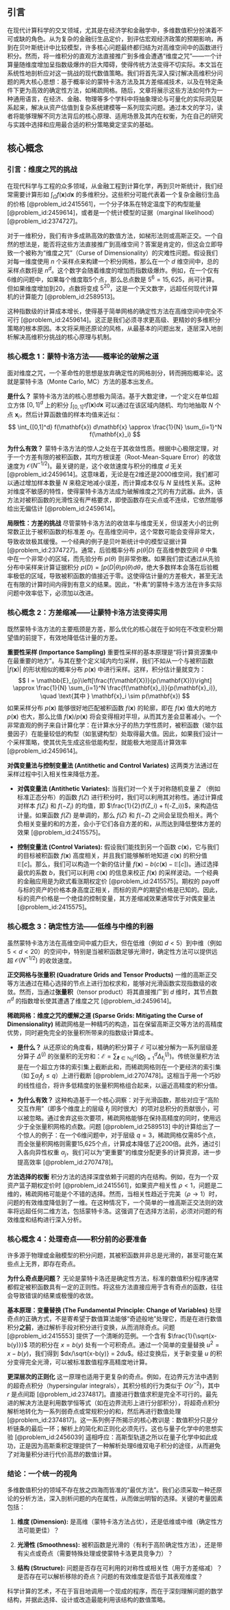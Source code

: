 ## 引言
在现代计算科学的交叉领域，尤其是在经济学和金融学中，多维数值积分扮演着不可或缺的角色。从为复杂的金融衍生品定价，到评估宏观经济政策的预期影响，再到在贝叶斯统计中比较模型，许多核心问题最终都归结为对高维空间中的函数进行积分。然而，将一维积分的直观方法直接推广到多维会遭遇“维度之咒”——一个计算量随维度增加呈指数级爆炸的巨大障碍，使得传统方法变得不切实际。本文旨在系统性地剖析应对这一挑战的现代数值策略。我们将首先深入探讨解决高维积分问题的两大核心思想：基于概率论的蒙特卡洛方法及其方差缩减技术，以及在特定条件下更为高效的确定性方法，如稀疏网格。随后，文章将展示这些方法如何作为一种通用语言，在经济、金融、物理等多个学科中将抽象理论与可量化的实际洞见联系起来，解决从资产估值到复杂系统建模等一系列现实问题。通过本文的学习，读者将能够理解不同方法背后的核心原理、适用场景及其内在权衡，为在自己的研究与实践中选择和应用最合适的积分策略奠定坚实的基础。

## 核心概念
### 引言：维度之咒的挑战

在现代科学与工程的众多领域，从金融工程到计算化学，再到贝叶斯统计，我们经常需要计算形如 $\int_{\Omega} f(\mathbf{x}) d\mathbf{x}$ 的多维积分。这些积分可能代表着一个复杂金融衍生品的价格 [@problem_id:2415561]，一个分子体系在特定温度下的构型能量 [@problem_id:2459614]，或者是一个统计模型的证据（marginal likelihood）[@problem_id:2374727]。

对于一维积分，我们有许多成熟高效的数值方法，如梯形法则或高斯正交。一个自然的想法是，能否将这些方法直接推广到高维空间？答案是肯定的，但这会立即导致一个被称为“维度之咒”（Curse of Dimensionality）的灾难性问题。假设我们对每一维度使用 $n$ 个采样点来构建一个积分网格，那么在一个 $d$ 维空间中，总的采样点数将是 $n^d$。这个数字会随着维度的增加而指数级爆炸。例如，在一个仅有6维的问题中，如果每个维度取5个点，那么总点数是 $5^6 = 15,625$，尚可计算。但如果维度增加到20，点数将变成 $5^{20}$，这是一个天文数字，远超任何现代计算机的计算能力 [@problem_id:2589513]。

这种指数级的计算成本增长，使得基于简单网格的确定性方法在高维空间中完全不可行 [@problem_id:2459614]。这正是我们必须寻求更高级、更精妙的多维积分策略的根本原因。本文将采用还原论的风格，从最基本的问题出发，逐层深入地剖析解决高维积分挑战的核心原理与机制。

### 核心概念 1：蒙特卡洛方法——概率论的破解之道

面对维度之咒，一个革命性的思想是放弃确定性的网格剖分，转而拥抱概率论。这就是蒙特卡洛（Monte Carlo, MC）方法的基本出发点。

**是什么？**
蒙特卡洛方法的核心思想极为简洁。基于大数定律，一个定义在单位超立方体 $[0,1]^d$ 上的积分 $\int_{[0,1]^d} f(\mathbf{x}) d\mathbf{x}$ 可以通过在该区域内随机、均匀地抽取 $N$ 个点 $\mathbf{x}_i$，然后计算函数值的样本均值来近似：
$$
\int_{[0,1]^d} f(\mathbf{x}) d\mathbf{x} \approx \frac{1}{N} \sum_{i=1}^N f(\mathbf{x}_i)
$$

**为什么有效？**
蒙特卡洛方法的惊人之处在于其收敛性质。根据中心极限定理，对于一个方差有限的被积函数，其均方根误差（Root-Mean-Square Error）的收敛速度为 $\mathcal{O}(N^{-1/2})$。最关键的是，这个收敛速度与积分的维度 $d$ 无关 [@problem_id:2459614]。这意味着，无论是在2维还是2000维空间，我们都可以通过增加样本数量 $N$ 来稳定地减小误差，而计算成本仅与 $N$ 呈线性关系。这种对维度不敏感的特性，使得蒙特卡洛方法成为破解维度之咒的有力武器。此外，该方法对被积函数的光滑性没有严格要求，即使函数存在尖点或不连续，它依然能够给出无偏估计 [@problem_id:2459614]。

**局限性：方差的挑战**
尽管蒙特卡洛方法的收敛率与维度无关，但误差大小的比例常数正比于被积函数的标准差 $\sigma_f$。在高维空间中，这个常数可能会变得非常大，导致收敛极其缓慢。一个经典的例子是贝叶斯统计中的模型证据计算 [@problem_id:2374727]。通常，后验概率分布 $p(\theta|D)$ 在高维参数空间 $\theta$ 中集中在一个非常小的区域，而先验分布 $p(\theta)$ 则非常弥散。如果我们尝试通过从先验分布中采样来计算证据积分 $p(D)=\int p(D|\theta)p(\theta)d\theta$，绝大多数样本会落在后验概率极低的区域，导致被积函数的值接近于零。这使得估计量的方差极大，甚至无法在有限的计算时间内得到有意义的结果。因此，“朴素”的蒙特卡洛方法在许多实际问题中效率低下，必须加以改进。

### 核心概念 2：方差缩减——让蒙特卡洛方法变得实用

既然蒙特卡洛方法的主要瓶颈是方差，那么优化的核心就在于如何在不改变积分期望值的前提下，有效地降低估计量的方差。

**重要性采样 (Importance Sampling)**
重要性采样的基本原理是“将计算资源集中在最重要的地方”。与其在整个定义域内均匀采样，我们不如从一个与被积函数 $|f(\mathbf{x})|$ 的形状相似的概率分布 $p(\mathbf{x})$ 中进行采样。这样，积分估计量就变为：
$$
I = \mathbb{E}_{p}\left[\frac{f(\mathbf{X})}{p(\mathbf{X})}\right] \approx \frac{1}{N} \sum_{i=1}^N \frac{f(\mathbf{x}_i)}{p(\mathbf{x}_i)}, \quad \text{其中 } \mathbf{x}_i \sim p(\mathbf{x})
$$
如果采样分布 $p(\mathbf{x})$ 能够很好地匹配被积函数 $f(\mathbf{x})$ 的轮廓，即在 $f(\mathbf{x})$ 值大的地方 $p(\mathbf{x})$ 也大，那么比值 $f(\mathbf{x})/p(\mathbf{x})$ 将会变得相对平坦，从而其方差会显著减小。一个非常直观的例子来自计算化学：在计算水分子的热力学性质时，被积函数（玻尔兹曼因子）在能量较低的构型（如氢键构型）处取得最大值。因此，如果我们设计一个采样策略，使其优先生成这些低能构型，就能极大地提高计算效率 [@problem_id:2459614]。

**对偶变量法与控制变量法 (Antithetic and Control Variates)**
这两类方法通过在采样过程中引入相关性来降低方差。

*   **对偶变量法 (Antithetic Variates):** 当我们对一个关于对称随机变量 $Z$ （例如标准正态分布）的函数 $f(Z)$ 进行积分时，我们可以利用其对称性。通过计算成对样本 $f(Z_i)$ 和 $f(-Z_i)$ 的均值，即 $\frac{1}{2}(f(Z_i) + f(-Z_i))$，来构造估计量。如果函数 $f(Z)$ 是单调的，那么 $f(Z)$ 和 $f(-Z)$ 之间会呈现负相关。两个负相关变量的和的方差，会小于它们各自方差的和，从而达到降低整体方差的效果 [@problem_id:2415575]。

*   **控制变量法 (Control Variates):** 假设我们能找到另一个函数 $c(\mathbf{x})$，它与我们的目标被积函数 $f(\mathbf{x})$ 高度相关，并且我们能够解析地知道 $c(\mathbf{x})$ 的积分值 $\mathbb{E}[c]$。那么，我们可以构造一个新的估计量 $f(\mathbf{x}) - b(c(\mathbf{x}) - \mathbb{E}[c])$。通过选择最优的系数 $b$，我们可以利用 $c(\mathbf{x})$ 的信息来校正 $f(\mathbf{x})$ 的采样波动。一个经典的金融应用是为欧式看涨期权定价 [@problem_id:2415575]。期权的 payoff 与标的资产的价格本身高度正相关，而标的资产的期望价格是已知的。因此，标的资产价格是一个绝佳的控制变量，其方差缩减效果通常优于对偶变量法 [@problem_id:2415575]。

### 核心概念 3：确定性方法——低维与中维的利器

虽然蒙特卡洛方法在高维空间中威力巨大，但在低维（例如 $d < 5$）到中维（例如 $5 < d < 20$）的空间中，特别是当被积函数足够光滑时，确定性方法可以提供远超 $\mathcal{O}(N^{-1/2})$ 的收敛速度。

**正交网格与张量积 (Quadrature Grids and Tensor Products)**
一维的高斯正交等方法通过在精心选择的节点上进行加权求和，能够对光滑函数实现指数级的收敛。然而，当通过**张量积**（tensor product）将其直接推广到 $d$ 维时，其节点数 $n^d$ 的指数增长使其遭遇了维度之咒 [@problem_id:2459614]。

**稀疏网格：维度之咒的缓解之道 (Sparse Grids: Mitigating the Curse of Dimensionality)**
稀疏网格是一种精巧的构造，旨在保留高斯正交等方法的高精度优势，同时避免完全的张量积所带来的指数级计算成本。

*   **是什么？** 从还原论的角度看，精确的积分算子 $\mathcal{E}$ 可以被分解为一系列层级差分算子 $\Delta^{(j)}$ 的张量积的无穷和：$\mathcal{E} = \sum_{\boldsymbol{\ell} \in \mathbb{N}_0^d} \left( \bigotimes_{j=1}^{d} \Delta_{\ell_j}^{(j)} \right)$。传统张量积方法是在一个超立方体的索引集上截断此和，而稀疏网格则在一个更经济的索引集（如 $\sum \alpha_j \ell_j \le q$）上进行截断 [@problem_id:2707478]。这相当于用一个巧妙的线性组合，将许多低精度的张量积网格组合起来，以逼近高精度的积分值。

*   **为什么有效？** 这种构造基于一个核心洞察：对于光滑函数，那些对应于“高阶交互作用”（即多个维度上的层级 $\ell_j$ 同时很大）的项对总积分的贡献很小，可以被忽略。通过舍弃这些次要项，稀疏网格能够在保持高精度的同时，使用远少于全张量积网格的点数。问题 [@problem_id:2589513] 中的计算给出了一个惊人的例子：在一个6维问题中，对于层级 $q=3$，稀疏网格仅需85个点，而全张量积网格则需要15,625个点，计算成本降低了近200倍。此外，通过引入各向异性权重 $\alpha_j$，我们可以为“更重要”的维度分配更多的计算资源，进一步提高效率 [@problem_id:2707478]。

**方法选择的权衡**
积分方法的选择深度依赖于问题的内在结构。例如，在为一个双资产篮子期权定价时 [@problem_id:2415561]，如果资产相关性 $\rho < 1$，问题是二维的，稀疏网格可能是个不错的选择。然而，当相关性趋近于完美（$\rho \to 1$）时，问题的有效维度降低到了一维。在这种情况下，一个简单的一维高斯正交法则的效率将远超任何二维方法，包括蒙特卡洛。这强调了在选择方法前，必须对问题的有效维度和结构进行深入分析。

### 核心概念 4：处理奇点——积分前的必要准备

许多源于物理或金融模型的积分问题，其被积函数并非总是光滑的，甚至可能在某些点上无界，即存在奇点。

**为什么奇点是问题？**
无论是蒙特卡洛还是确定性方法，标准的数值积分程序通常都假定被积函数具有一定的正则性。将这些方法直接应用于含有奇点的函数，往往会导致错误的结果或极慢的收敛。

**基本原理：变量替换 (The Fundamental Principle: Change of Variables)**
处理奇点的正确方式，不是寄希望于数值算法能够“奇迹般地”处理它，而是在进行数值积分**之前**，通过解析手段对积分进行变换，从而消除奇点。问题 [@problem_id:2415553] 提供了一个清晰的范例。一个含有 $\frac{1}{\sqrt{x-b(y)}}$ 项的积分在 $x=b(y)$ 处有一个可积奇点。通过一个简单的变量替换 $u^2 = x-b(y)$，我们得到 $dx/\sqrt{x-b(y)} = 2du$。经过变换后，关于新变量 $u$ 的积分变得完全光滑，可以被标准数值程序高精度地计算。

**更深层次的正则化**
这一原理也适用于更复杂的奇点。例如，在边界元方法中遇到的超奇点积分（hypersingular integrals），其积分核的行为类似于 $O(r^{-2})$，其中 $r$ 是点间距 [@problem_id:2374817]。直接进行数值求积是完全不可行的。最先进的解决方法是利用数学恒等式（如在边界流形上进行分部积分），将超奇点积分解析地转化为一系列弱奇点或常规积分的和，然后再进行数值处理 [@problem_id:2374817]。这一系列例子所揭示的核心教训是：数值积分只是分析链条的最后一环；解析上的简化和正则化必须先行。这也与量子化学中的思想实验 [@problem_id:2456039] 遥相呼应：高斯型轨道之所以在量子化学中如此成功，正是因为高斯乘积定理提供了一种解析处理6维双电子积分的途径，从而避免了对海量积分进行代价高昂的数值计算。

### 结论：一个统一的视角

多维数值积分的领域不存在放之四海而皆准的“最优方法”。我们必须采取一种还原论的分析方法，深入剖析问题的内在属性，从而做出明智的选择。关键的考量因素包括：

1.  **维度 (Dimension):** 是高维（蒙特卡洛方法占优），还是低维或中维（确定性方法可能更佳）？

2.  **光滑性 (Smoothness):** 被积函数是光滑的（有利于高阶确定性方法），还是带有尖点或奇点（需要特殊处理或使蒙特卡洛更具竞争力）？

3.  **结构 (Structure):** 问题是否存在可利用的对称性或相关性（用于方差缩减）？是否存在可以解析移除的奇点？问题的有效维度是否低于其表观维度？

科学计算的艺术，不在于盲目地调用一个现成的程序，而在于深刻理解问题的数学结构，并据此选择、设计或改造最能利用该结构的数值策略。

